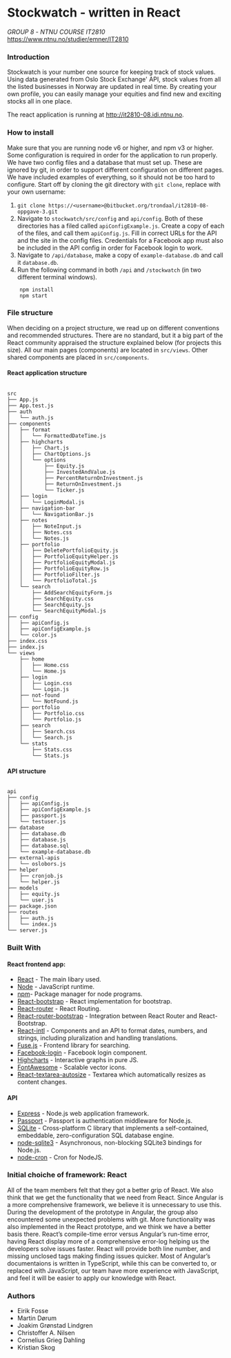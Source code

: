
# Stockwatch - written in React

*GROUP 8* - *NTNU COURSE IT2810* https://www.ntnu.no/studier/emner/IT2810

### Introduction
Stockwatch is your number one source for keeping track of stock values. Using data generated from Oslo Stock Exchange' API, stock values from all the listed businesses in Norway are updated in real time. By creating your own profile, you can easily manage your equities and find new and exciting stocks all in one place.

The react application is running at http://it2810-08.idi.ntnu.no.

### How to install

Make sure that you are running node v6 or higher, and npm v3 or higher. Some configuration is required in order for the application to run properly. We have two config files and a database that must set up. These are ignored by git, in order to support different configuration on different pages. We have included examples of everything, so it should not be too hard to configure. Start off by cloning the git directory with `git clone`, replace <username> with your own username:

1. `git clone https://<username>@bitbucket.org/trondaal/it2810-08-oppgave-3.git`
2. Navigate to `stockwatch/src/config` and `api/config`. Both of these directories has a filed called `apiConfigExample.js`. Create a copy of each of the files, and call them `apiConfig.js`. Fill in correct URLs for the API and the site in the config files. Credentials for a Facebook app must also be included in the API config in order for Facebook login to work.
3. Navigate to `/api/database`, make a copy of `example-database.db` and call it `database.db`. 
4. Run the following command in both `/api` and `/stockwatch` (in two different terminal windows).
```
    npm install
    npm start
```

### File structure
When deciding on a project structure, we read up on different conventions and recommended structures. There are no standard, but it a big part of the React community appraised the structure explained below (for projects this size). All our main pages (components) are located in `src/views`. Other shared components are placed in `src/components`.

#### React application structure
```

src    
├── App.js
├── App.test.js
├── auth
│   └── auth.js
├── components
│   ├── format
│   │   └── FormattedDateTime.js
│   ├── highcharts
│   │   ├── Chart.js
│   │   ├── ChartOptions.js
│   │   └── options
│   │       ├── Equity.js
│   │       ├── InvestedAndValue.js
│   │       ├── PercentReturnOnInvestment.js
│   │       ├── ReturnOnInvestment.js
│   │       └── Ticker.js
│   ├── login
│   │   └── LoginModal.js
│   ├── navigation-bar
│   │   └── NavigationBar.js
│   ├── notes
│   │   ├── NoteInput.js
│   │   ├── Notes.css
│   │   └── Notes.js
│   ├── portfolio
│   │   ├── DeletePortfolioEquity.js
│   │   ├── PortfolioEquityHelper.js
│   │   ├── PortfolioEquityModal.js
│   │   ├── PortfolioEquityRow.js
│   │   ├── PortfolioFilter.js
│   │   └── PortfolioTotal.js
│   └── search
│       ├── AddSearchEquityForm.js
│       ├── SearchEquity.css
│       ├── SearchEquity.js
│       └── SearchEquityModal.js
├── config
│   ├── apiConfig.js
│   ├── apiConfigExample.js
│   └── color.js
├── index.css
├── index.js
└── views
    ├── home
    │   ├── Home.css
    │   └── Home.js
    ├── login
    │   ├── Login.css
    │   └── Login.js
    ├── not-found
    │   └── NotFound.js
    ├── portfolio
    │   ├── Portfolio.css
    │   └── Portfolio.js
    ├── search
    │   ├── Search.css
    │   └── Search.js
    └── stats
        ├── Stats.css
        └── Stats.js

```

#### API structure
```

api
├── config
│   ├── apiConfig.js
│   ├── apiConfigExample.js
│   ├── passport.js
│   └── testuser.js
├── database
│   ├── database.db
│   ├── database.js
│   ├── database.sql
│   └── example-database.db
├── external-apis
│   └── oslobors.js
├── helper
│   ├── cronjob.js
│   └── helper.js
├── models
│   ├── equity.js
│   └── user.js
├── package.json
├── routes
│   ├── auth.js
│   └── index.js
└── server.js

```

### Built With
#### React frontend app:
* [React](https://reactjs.net/) - The main libary used.
* [Node](https://nodejs.org/en/) - JavaScript runtime.
* [npm](https://www.npmjs.com/)- Package manager for node programs.
* [React-bootstrap](https://react-bootstrap.github.io/) - React implementation for bootstrap.
* [React-router](https://github.com/ReactTraining/react-router) - React Routing.
* [React-router-bootstrap](https://github.com/react-bootstrap/react-router-bootstrap) - Integration between React Router and React-Bootstrap.
* [React-intl](https://github.com/yahoo/react-intl) - Components and an API to format dates, numbers, and strings, including pluralization and handling translations.
* [Fuse.js](http://fusejs.io/) - Frontend library for searching.
* [Facebook-login](https://github.com/kennetpostigo/react-facebook-login-component) - Facebook login component.
* [Highcharts](http://www.highcharts.com/) - Interactive graphs in pure JS.
* [FontAwesome](http://fontawesome.io/) - Scalable vector icons.
* [React-textarea-autosize](https://github.com/andreypopp/react-textarea-autosize) - Textarea which automatically resizes as content changes. 

#### API
* [Express](http://expressjs.com/) - Node.js web application framework.
* [Passport](http://passportjs.org/) - Passport is authentication middleware for Node.js.
* [SQLite](https://sqlite.org/) - Cross-platform C library that implements a self-contained, embeddable, zero-configuration SQL database engine.
* [node-sqlite3](https://github.com/mapbox/node-sqlite3) - Asynchronous, non-blocking SQLite3 bindings for Node.js.
* [node-cron](https://github.com/kelektiv/node-cron) - Cron for NodeJS.

### Initial choiche of framework: React
All of the team members felt that they got a better grip of React. We also think that we get the functionality that we need from React. Since Angular is a more comprehensive framework, we believe it is unnecessary to use this. During the development of the prototype in Angular, the group also encountered some unexpected problems with git. More functionality was also implemented in the React prototype, and we think we have a better basis there.
React’s compile-time error versus Angular’s run-time error, having React display more of a comprehensive error-log helping us the developers solve issues faster. React will provide both line number, and missing unclosed tags making finding issues quicker.
Most of Angular’s documentaions is written in TypeScript, while this can be converted to, or replaced with JavaScript, our team have more experience with JavaScript, and feel it will be easier to apply our knowledge with React.

### Authors
- Eirik Fosse
- Martin Dørum
- Joakim Grønstad Lindgren
- Christoffer A. Nilsen
- Cornelius Grieg Dahling
- Kristian Skog
